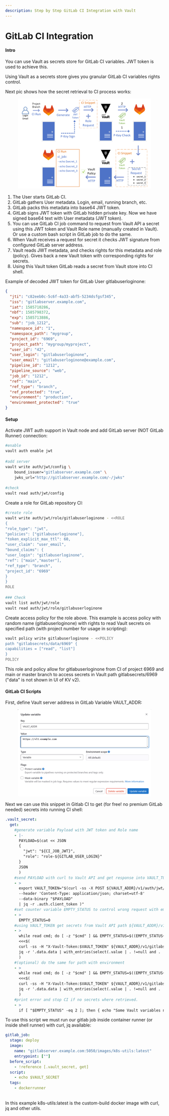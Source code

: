 ```yaml
---
description: Step by Step GitLab CI Integration with Vault
---
```


# GitLab CI Integration

#### Intro

You can use Vault as secrets store for GitLab CI variables. JWT token is used to achieve this.

Using Vault as a secrets store gives you granular GitLab CI variables rights control.

Next pic shows how the secret retrieval to CI process works:

<figure><img src="../.gitbook/assets/vault-gitlab-ci.png" alt=""><figcaption></figcaption></figure>

1. The User starts GitLab CI.
2. GitLab gathers User metadata. Login, email, running branch, etc.
3. GitLab packs this metadata into base64 JWT token.
4. GitLab signs JWT token with GitLab hidden private key. Now we have signed base64 text with User metadata (JWT token).
5. You can use GitLab CI job command to request from Vault API a secret using this JWT token and Vault Role name (manually created in Vault). Or use a custom bash script in GitLab job to do the same.
6. When Vault receives a request for secret it checks JWT signature from configured GitLab server address.
7. Vault reads JWT metadata, and checks rights for this metadata and role (policy). Gives back a new Vault token with corresponding rights for secrets.
8. Using this Vault token GitLab reads a secret from Vault store into CI shell.

Example of decoded JWT token for GitLab User gitlabuserloginone:

```json
{
  "jti": "c82eeb0c-5c6f-4a33-abf5-5234dsfgsf345",
  "iss": "gitlabserver.example.com",
  "iat": 1585710286,
  "nbf": 1585798372,
  "exp": 1585713886,
  "sub": "job_1212",
  "namespace_id": "1",
  "namespace_path": "mygroup",
  "project_id": "6969",
  "project_path": "mygroup/myproject",
  "user_id": "42",
  "user_login": "gitlabuserloginone",
  "user_email": "gitlabuserloginone@example.com",
  "pipeline_id": "1212",
  "pipeline_source": "web",
  "job_id": "1212",
  "ref": "main",
  "ref_type": "branch",
  "ref_protected": "true",
  "environment": "production",
  "environment_protected": "true"
}
```

#### Setup

Activate JWT auth support in Vault node and add GitLab server (NOT GitLab Runner) connection:

```bash
#enable 
vault auth enable jwt

#add server
vault write auth/jwt/config \
    bound_issuer="gitlabserver.example.com" \
    jwks_url="http://gitlabserver.example.com/-/jwks"

#check
vault read auth/jwt/config
```

Create a role for GitLab repository CI:

```bash
#create role
vault write auth/jwt/role/gitlabuserloginone - <<ROLE
{
"role_type": "jwt",
"policies": ["gitlabuserloginone"],
"token_explicit_max_ttl": 60,
"user_claim": "user_email",
"bound_claims": {
"user_login": "gitlabuserloginone",
"ref": ["main","master"],
"ref_type": "branch",
"project_id": "6969"
}
}
ROLE

### Check
vault list auth/jwt/role
vault read auth/jwt/role/gitlabuserloginone
```

Create access policy for the role above. This example is access policy with random name (gitlabuserloginone) with rights to read Vault secrets on specified path (with project number for usage in scripting):

```bash
vault policy write gitlabuserloginone - <<POLICY
path "gitlabsecrets/data/6969" {
capabilities = ["read", "list"]
}
POLICY
```

This role and policy allow for gitlabuserloginone from CI of project 6969 and main or master branch to access secrets in Vault path gitlabsecrets/6969 ("data" is not shown in UI of KV v2).

#### GitLab CI Scripts

First, define Vault server address in GitLab Variable VAULT\_ADDR:

<figure><img src="../.gitbook/assets/gitlab-ci-vault-2.png" alt=""><figcaption></figcaption></figure>

Next we can use this snippet in Gitlab CI to get (for free! no premium GitLab needed) secrets into running CI shell:

```yaml
.vault_secret:
  get:
    #generate variable Payload with JWT token and Role name
    - |-
      PAYLOAD=$(cat << JSON
      {
        "jwt": "${CI_JOB_JWT}",
        "role": "role-${GITLAB_USER_LOGIN}"
      }
      JSON
      )
    #send PAYLOAD with curl to Vault API and get response into VAULT_TOKEN variable
    - >
      export VAULT_TOKEN="$(curl -ss -X POST ${VAULT_ADDR}/v1/auth/jwt/login
      --header 'Content-Type: application/json; charset=utf-8'
      --data-binary "$PAYLOAD" 
      | jq -r .auth.client_token )"
    #set counter variable EMPTY_STATUS to control wrong request with empty responses
    - >
      EMPTY_STATUS=0
    #using VAULT_TOKEN get secrets from Vault API path ${VAULT_ADDR}/v1/gitlabsecrets/data/${CI_PROJECT_ID} into GitLab CI shell
    - >
      while read cmd; do [ -z "$cmd" ] && EMPTY_STATUS=$((EMPTY_STATUS+1)) || export $cmd; done 
      <<<$(
      curl -ss -H "X-Vault-Token:$VAULT_TOKEN" ${VAULT_ADDR}/v1/gitlabsecrets/data/${CI_PROJECT_ID} | 
      jq -r '.data.data | with_entries(select(.value | . !=null and . != "")) | to_entries | .[] | .key + "=" + .value'
      )
    #(optional) do the same for path with environment
    - >
      while read cmd; do [ -z "$cmd" ] && EMPTY_STATUS=$((EMPTY_STATUS+1)) || export $cmd; done 
      <<<$(
      curl -ss -H "X-Vault-Token:$VAULT_TOKEN" ${VAULT_ADDR}/v1/gitlabsecrets/data/${CI_PROJECT_ID}/${CI_ENVIRONMENT_NAME} | 
      jq -r '.data.data | with_entries(select(.value | . !=null and . != "")) | to_entries | .[] | .key + "=" + .value'
      )
    #print error and stop CI if no secrets where retrieved.
    - > 
      if [ "$EMPTY_STATUS" -eq 2 ]; then { echo "Some Vault variables not set or login name is wrong!"; exit 1; }; fi
```

To use this script we must run our gitlab job inside container runner (or inside shell runner) with curl, jq available:

```yaml
gitlab_job:
  stage: deploy
  image:
    name: "gitlabserver.example.com:5050/images/k8s-utils:latest"
    entrypoint: [""]
  before_script:
    - !reference [.vault_secret, get]
  script:
    - echo $VAULT_SECRET
  tags:
    - dockerrunner
    
```

In this example k8s-utils:latest is the custom-build docker image with curl, jq and other utils.
